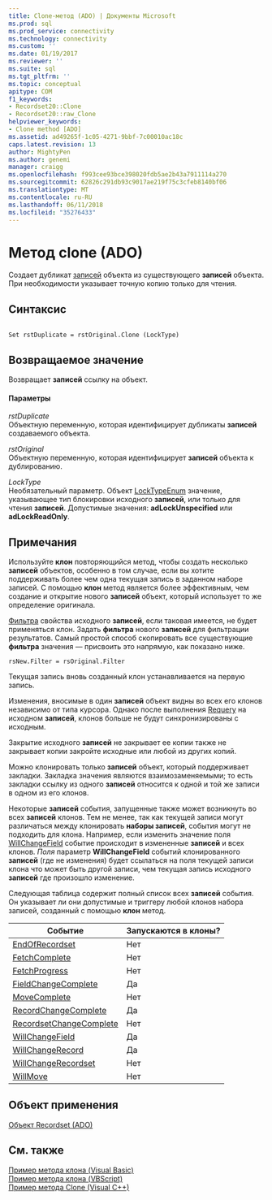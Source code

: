 ```yaml
---
title: Clone-метод (ADO) | Документы Microsoft
ms.prod: sql
ms.prod_service: connectivity
ms.technology: connectivity
ms.custom: ''
ms.date: 01/19/2017
ms.reviewer: ''
ms.suite: sql
ms.tgt_pltfrm: ''
ms.topic: conceptual
apitype: COM
f1_keywords:
- Recordset20::Clone
- Recordset20::raw_Clone
helpviewer_keywords:
- Clone method [ADO]
ms.assetid: ad49265f-1c05-4271-9bbf-7c00010ac18c
caps.latest.revision: 13
author: MightyPen
ms.author: genemi
manager: craigg
ms.openlocfilehash: f993cee93bce398020fdb5ae2b43a7911114a270
ms.sourcegitcommit: 62826c291db93c9017ae219f75c3cfeb8140bf06
ms.translationtype: MT
ms.contentlocale: ru-RU
ms.lasthandoff: 06/11/2018
ms.locfileid: "35276433"
---
```

# <a name="clone-method-ado"></a>Метод clone (ADO)
Создает дубликат [записей](../../../ado/reference/ado-api/recordset-object-ado.md) объекта из существующего **записей** объекта. При необходимости указывает точную копию только для чтения.  
  
## <a name="syntax"></a>Синтаксис  
  
```  
  
Set rstDuplicate = rstOriginal.Clone (LockType)  
```  
  
## <a name="return-value"></a>Возвращаемое значение  
 Возвращает **записей** ссылку на объект.  
  
#### <a name="parameters"></a>Параметры  
 *rstDuplicate*  
 Объектную переменную, которая идентифицирует дубликаты **записей** создаваемого объекта.  
  
 *rstOriginal*  
 Объектную переменную, которая идентифицирует **записей** объекта к дублированию.  
  
 *LockType*  
 Необязательный параметр. Объект [LockTypeEnum](../../../ado/reference/ado-api/locktypeenum.md) значение, указывающее тип блокировки исходного **записей**, или только для чтения **записей**. Допустимые значения: **adLockUnspecified** или **adLockReadOnly**.  
  
## <a name="remarks"></a>Примечания  
 Используйте **клон** повторяющийся метод, чтобы создать несколько **записей** объектов, особенно в том случае, если вы хотите поддерживать более чем одна текущая запись в заданном наборе записей. С помощью **клон** метод является более эффективным, чем создание и открытие нового **записей** объект, который использует то же определение оригинала.  
  
 [Фильтра](../../../ado/reference/ado-api/filter-property.md) свойства исходного **записей**, если таковая имеется, не будет применяться клон. Задать **фильтра** нового **записей** для фильтрации результатов. Самый простой способ скопировать все существующие **фильтра** значения — присвоить это напрямую, как показано ниже.  
  
```  
rsNew.Filter = rsOriginal.Filter  
```  
  
 Текущая запись вновь созданный клон устанавливается на первую запись.  
  
 Изменения, вносимые в один **записей** объект видны во всех его клонов независимо от типа курсора. Однако после выполнения [Requery](../../../ado/reference/ado-api/requery-method.md) на исходном **записей**, клонов больше не будут синхронизированы с исходным.  
  
 Закрытие исходного **записей** не закрывает ее копии также не закрывает копии закройте исходные или любой из других копий.  
  
 Можно клонировать только **записей** объект, который поддерживает закладки. Закладка значения являются взаимозаменяемыми; то есть закладки ссылку из одного **записей** относится к одной и той же записи в одном из его клонов.  
  
 Некоторые **записей** события, запущенные также может возникнуть во всех **записей** клонов. Тем не менее, так как текущей записи могут различаться между клонировать **наборы записей**, события могут не подходить для клона. Например, если изменить значение поля [WillChangeField](../../../ado/reference/ado-api/willchangefield-and-fieldchangecomplete-events-ado.md) событие происходит в измененные **записей** и всех клонов. *Поля* параметр **WillChangeField** событий клонированного **записей** (где не изменения) будет ссылаться на поля текущей записи клона что может быть другой записи, чем текущая запись исходного **записей** где произошло изменение.  
  
 Следующая таблица содержит полный список всех **записей** события. Он указывает ли они допустимые и триггеру любой клонов набора записей, созданный с помощью **клон** метод.  
  
|Событие|Запускаются в клоны?|  
|-----------|--------------------------|  
|[EndOfRecordset](../../../ado/reference/ado-api/endofrecordset-event-ado.md)|Нет|  
|[FetchComplete](../../../ado/reference/ado-api/fetchcomplete-event-ado.md)|Нет|  
|[FetchProgress](../../../ado/reference/ado-api/fetchprogress-event-ado.md)|Нет|  
|[FieldChangeComplete](../../../ado/reference/ado-api/willchangefield-and-fieldchangecomplete-events-ado.md)|Да|  
|[MoveComplete](../../../ado/reference/ado-api/willmove-and-movecomplete-events-ado.md)|Нет|  
|[RecordChangeComplete](../../../ado/reference/ado-api/willchangerecord-and-recordchangecomplete-events-ado.md)|Да|  
|[RecordsetChangeComplete](../../../ado/reference/ado-api/willchangerecordset-and-recordsetchangecomplete-events-ado.md)|Нет|  
|[WillChangeField](../../../ado/reference/ado-api/willchangefield-and-fieldchangecomplete-events-ado.md)|Да|  
|[WillChangeRecord](../../../ado/reference/ado-api/willchangerecord-and-recordchangecomplete-events-ado.md)|Да|  
|[WillChangeRecordset](../../../ado/reference/ado-api/willchangerecordset-and-recordsetchangecomplete-events-ado.md)|Нет|  
|[WillMove](../../../ado/reference/ado-api/willmove-and-movecomplete-events-ado.md)|Нет|  
  
## <a name="applies-to"></a>Объект применения  
 [Объект Recordset (ADO)](../../../ado/reference/ado-api/recordset-object-ado.md)  
  
## <a name="see-also"></a>См. также  
 [Пример метода клона (Visual Basic)](../../../ado/reference/ado-api/clone-method-example-vb.md)   
 [Пример метода клона (VBScript)](../../../ado/reference/ado-api/clone-method-example-vbscript.md)   
 [Пример метода Clone (Visual C++)](../../../ado/reference/ado-api/clone-method-example-vc.md)   
